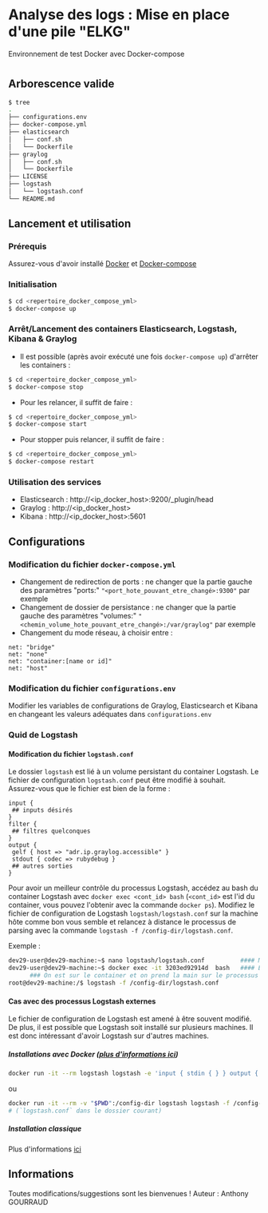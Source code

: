 # Analyse des logs : Mise en place d'une pile "ELKG" 
Environnement de test Docker avec Docker-compose 

#
## Arborescence valide
```bash
$ tree 
.
├── configurations.env
├── docker-compose.yml
├── elasticsearch
│   ├── conf.sh
│   └── Dockerfile
├── graylog
│   ├── conf.sh
│   └── Dockerfile
├── LICENSE
├── logstash
│   └── logstash.conf
└── README.md
```

## Lancement et utilisation 

### Prérequis 
Assurez-vous d'avoir installé [Docker](https://docs.docker.com/linux/started/) et [Docker-compose](https://docs.docker.com/compose/install/)

### Initialisation 
```bash
$ cd <repertoire_docker_compose_yml> 
$ docker-compose up 
 ```

### Arrêt/Lancement des containers Elasticsearch, Logstash, Kibana & Graylog
* Il est possible (après avoir exécuté une fois `docker-compose up`) d'arrêter les containers :  
```bash
$ cd <repertoire_docker_compose_yml> 
$ docker-compose stop 
```
* Pour les relancer, il suffit de faire : 
```bash
$ cd <repertoire_docker_compose_yml> 
$ docker-compose start 
```
* Pour stopper puis relancer, il suffit de faire : 
```bash
$ cd <repertoire_docker_compose_yml> 
$ docker-compose restart 
```

### Utilisation des services 
* Elasticsearch : http://<ip_docker_host>:9200/_plugin/head
* Graylog : http://<ip_docker_host>
* Kibana : http://<ip_docker_host>:5601

## Configurations 

### Modification du fichier `docker-compose.yml` 
* Changement de redirection de ports : ne changer que la partie gauche des paramètres "ports:" 
  `"<port_hote_pouvant_etre_changé>:9300"` par exemple
* Changement de dossier de persistance : ne changer que la partie gauche des paramètres "volumes:" 
  `"<chemin_volume_hote_pouvant_etre_changé>:/var/graylog"` par exemple
* Changement du mode réseau, à choisir entre : 
```
net: "bridge"
net: "none"
net: "container:[name or id]"
net: "host"
```

### Modification du fichier `configurations.env` 
Modifier les variables de configurations de Graylog, Elasticsearch et Kibana en changeant les valeurs adéquates dans `configurations.env` 

### Quid de Logstash 

#### Modification du fichier `logstash.conf` 
Le dossier `logstash` est lié à un volume persistant du container Logstash. Le fichier de configuration `logstash.conf` peut être modifié à souhait.  
Assurez-vous que le fichier est bien de la forme : 
```
input { 
 ## inputs désirés   
}
filter {
 ## filtres quelconques 
}
output {  
 gelf { host => "adr.ip.graylog.accessible" }
 stdout { codec => rubydebug }
 ## autres sorties 
}
```

Pour avoir un meilleur contrôle du processus Logstash, accédez au bash du container Logstash avec `docker exec <cont_id> bash` (`<cont_id>` est l'id du container, vous pouvez l'obtenir avec la commande `docker ps`). Modifiez le fichier de configuration de Logstash `logstash/logstash.conf` sur la machine hôte comme bon vous semble et relancez à distance le processus de parsing avec la commande `logstash -f /config-dir/logstash.conf`. 

Exemple : 
```bash 
dev29-user@dev29-machine:~$ nano logstash/logstash.conf          #### Modifications du fichier 
dev29-user@dev29-machine:~$ docker exec -it 3203ed92914d  bash   #### Execution d'un bash sur le container 
      ### On est sur le container et on prend la main sur le processus Logstash
root@dev29-machine:/$ logstash -f /config-dir/logstash.conf      
```

#### Cas avec des processus Logstash externes 

Le fichier de configuration de Logstash est amené à être souvent modifié. De plus, il est possible que Logstash soit installé sur plusieurs machines. Il est donc intéressant d'avoir Logstash sur d'autres machines. 

##### Installations avec Docker ([plus d'informations ici](https://hub.docker.com/_/logstash/))

```bash 
docker run -it --rm logstash logstash -e 'input { stdin { } } output { gelf { host => "adr.ip.graylog.accessible" } } 
```
ou 
```bash 
docker run -it --rm -v "$PWD":/config-dir logstash logstash -f /config-dir/logstash.conf 
# (`logstash.conf` dans le dossier courant)
```  

##### Installation classique 
Plus d'informations [ici](https://www.elastic.co/downloads/logstash) 

## Informations
Toutes modifications/suggestions sont les bienvenues ! 
Auteur : Anthony GOURRAUD
